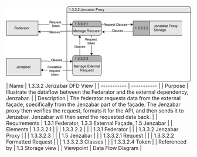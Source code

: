 ![1.3.3.2 Jenzabar DFD](TeamOneFiles/dataflowjenzabar.drawio%20(3).svg)
<br>
| Name | 1.3.3.2 Jenzabar DFD View |
| ----------- | ----------- |
| Purpose | Illustrate the dataflow between the Federator and the external dependency, Jenzabar. |
| Description | The federator requests data from the external façade, specifically from the Jenzabar part of the façade. The Jenzabar proxy then verifies the request, formats it for the API, and then sends it to Jenzabar. Jenzabar will then send the requested data back.  |
| Requirements | 1.3.1 Federator, 1.3.3 External Façade, 1.5 Jenzabar |
| Elements | 1.3.3.2.1 |
|  | 1.3.3.2.2 |
|  | 1.3.1 Federator |
|  | 1.3.3.2 Jenzabar Proxy |
|  | 1.3.3.2.3 |
|  | 1.5 Jenzabar |
|  | 1.3.3.2.1 Request |
|  | 1.3.3.2.2 Formatted Request |
|  | 1.3.3.2.3 Classes |
|  | 1.3.3.2.4 Token |
| Referenced by | 1.3 Storage view |
| Viewpoint | Data Flow Diagram |
